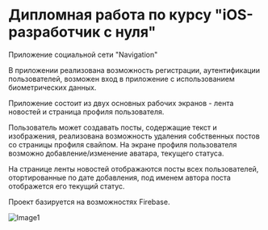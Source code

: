 # Дипломная работа по курсу "iOS-разработчик с нуля"

Приложение социальной сети "Navigation"

В приложении реализована возможность регистрации, аутентификации пользователей, возможен вход в приложение с использованием биометрических данных.

Приложение состоит из двух основных рабочих экранов - лента новостей и страница профиля пользователя.

Пользователь может создавать посты, содержащие текст и изображения, реализована возможность удаления собственных постов со страницы профиля свайпом. На экране профиля пользователя возможно добавление/изменение аватара, текущего статуса.

На странице ленты новостей отображаются посты всех пользователей, отортированные по дате добавления, под именем автора поста отображется его текущий статус.

Проект базируется на возможностях Firebase.

![Image1](https://downloader.disk.yandex.ru/preview/fcd2ea5594a364ea904f7862d472c8492181d0a520bcf56170a6daa31cb96f5f/64352f86/n6mSZcabtjwjkApiyDaxCiKF04OqTweIs5RNLGyZeY2XpDzb5ZQ-3RrDn8J2659jOAZLzRE5ixKq09OSQH8HFQ%3D%3D?uid=0&filename=Simulator%20Screenshot%20-%20iPhone%2014%20Pro%20-%202023-04-10%20at%2021.41.09.png&disposition=inline&hash=&limit=0&content_type=image%2Fpng&owner_uid=0&tknv=v2&size=2648x1420)

